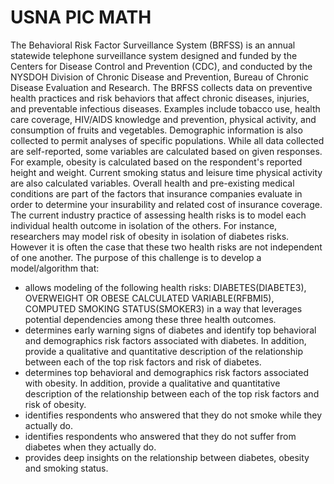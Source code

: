 # USNA PIC MATH 

The Behavioral Risk Factor Surveillance System (BRFSS) is an annual statewide telephone surveillance system designed and funded by the Centers for Disease Control and Prevention (CDC), and conducted by the NYSDOH Division of Chronic Disease and Prevention, Bureau of Chronic Disease Evaluation and Research.
The BRFSS collects data on preventive health practices and risk behaviors that affect chronic diseases, injuries, and preventable infectious diseases. Examples include tobacco use, health care coverage, HIV/AIDS knowledge and prevention, physical activity, and consumption of fruits and vegetables. Demographic information is also collected to permit analyses of specific populations. While all data collected are self-reported, some variables are calculated based on given responses. For example, obesity is calculated based on the respondent's reported height and weight. Current smoking status and leisure
time physical activity are also calculated variables.
Overall health and pre-existing medical conditions are part of the factors that insurance companies evaluate in order to determine your insurability and related cost of insurance coverage.  
The current industry practice of assessing health risks is to model  each individual health outcome in isolation of the others. For instance, researchers may model risk of obesity in isolation of diabetes risks.
However it is often the case that these two health risks are not independent of one another.
The purpose of this challenge is to develop a model/algorithm that:

* allows modeling of the following health risks:  DIABETES(DIABETE3),  OVERWEIGHT OR OBESE CALCULATED VARIABLE(RFBMI5), COMPUTED SMOKING STATUS(SMOKER3) in a way that leverages potential dependencies among these three health outcomes. 
* determines early warning signs of diabetes and identify top behavioral and demographics risk factors associated with diabetes. In addition, provide a qualitative and quantitative description of the relationship between each of the top risk factors and risk of diabetes.    
* determines top behavioral and demographics risk factors associated with obesity. In addition, provide
	a qualitative and quantitative description of the relationship between each of the top risk factors and risk of obesity. 
* identifies respondents who answered that they do not smoke while they actually do.
* identifies respondents who answered that they do not suffer from diabetes when they actually do.
* provides deep insights on the relationship between diabetes, obesity and smoking status.   


